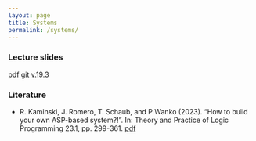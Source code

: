 ```yaml
---
layout: page
title: Systems
permalink: /systems/
---
```

### Lecture slides

  [pdf](https://github.com/potassco-asp-course/course/releases/download/v1.19.3/systems.pdf)
  [git](https://github.com/potassco-asp-course/systems)
  [v.19.3](https://github.com/potassco-asp-course/course/releases/tag/v1.19.3)

### Literature

  * R. Kaminski, J. Romero, T. Schaub, and P Wanko (2023).
	“How to build your own ASP-based system?!”.
	In: Theory and Practice of Logic Programming 23.1, pp. 299-361.
	[pdf](https://arxiv.org/abs/2008.06692)

